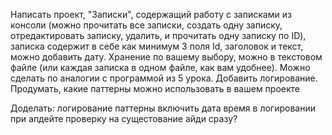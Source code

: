 Написать проект, "Записки", содержащий работу с записками из консоли
(можно прочитать все записки, создать одну записку, отредактировать записку,
удалить, и прочитать одну записку по ID), записка содержит в себе как
минимум 3 поля Id, заголовок и текст, можно добавить дату.
Хранение по вашему выбору, можно в текстовом файле (или каждая записка в одном файле, как вам удобнее).
Можно сделать по аналогии с программой из 5 урока.
Добавить логирование.
Продумать, какие паттерны можно использовать в вашем проекте

Доделать:
логирование
паттерны
включить дата время в логировании
при апдейте проверку на сущестование айди сразу?


